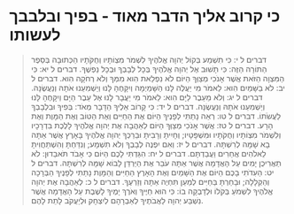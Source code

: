 # כי קרוב אליך הדבר מאוד - בפיך ובלבבך לעשותו

> דברים ל י: כִּי תִשְׁמַע בְּקוֹל יְהוָה אֱלֹהֶיךָ לִשְׁמֹר מִצְוֹתָיו וְחֻקֹּתָיו הַכְּתוּבָה בְּסֵפֶר הַתּוֹרָה הַזֶּה:  כִּי תָשׁוּב אֶל יְהוָה אֱלֹהֶיךָ בְּכָל לְבָבְךָ וּבְכָל נַפְשֶׁךָ.
> דברים ל יא: כִּי הַמִּצְוָה הַזֹּאת אֲשֶׁר אָנֹכִי מְצַוְּךָ הַיּוֹם לֹא נִפְלֵאת הִוא מִמְּךָ וְלֹא רְחֹקָה הִוא.
> דברים ל יב: לֹא בַשָּׁמַיִם הִוא:  לֵאמֹר מִי יַעֲלֶה לָּנוּ הַשָּׁמַיְמָה וְיִקָּחֶהָ לָּנוּ וְיַשְׁמִעֵנוּ אֹתָהּ וְנַעֲשֶׂנָּה.
> דברים ל יג: וְלֹא מֵעֵבֶר לַיָּם הִוא:  לֵאמֹר מִי יַעֲבָר לָנוּ אֶל עֵבֶר הַיָּם וְיִקָּחֶהָ לָּנוּ וְיַשְׁמִעֵנוּ אֹתָהּ וְנַעֲשֶׂנָּה.
> דברים ל יד: כִּי קָרוֹב אֵלֶיךָ הַדָּבָר מְאֹד:  בְּפִיךָ וּבִלְבָבְךָ לַעֲשֹׂתוֹ.
> דברים ל טו: רְאֵה נָתַתִּי לְפָנֶיךָ הַיּוֹם אֶת הַחַיִּים וְאֶת הַטּוֹב וְאֶת הַמָּוֶת וְאֶת הָרָע.
> דברים ל טז: אֲשֶׁר אָנֹכִי מְצַוְּךָ הַיּוֹם לְאַהֲבָה אֶת יְהוָה אֱלֹהֶיךָ לָלֶכֶת בִּדְרָכָיו וְלִשְׁמֹר מִצְוֹתָיו וְחֻקֹּתָיו וּמִשְׁפָּטָיו; וְחָיִיתָ וְרָבִיתָ וּבֵרַכְךָ יְהוָה אֱלֹהֶיךָ בָּאָרֶץ אֲשֶׁר אַתָּה בָא שָׁמָּה לְרִשְׁתָּהּ.
> דברים ל יז: וְאִם יִפְנֶה לְבָבְךָ וְלֹא תִשְׁמָע; וְנִדַּחְתָּ וְהִשְׁתַּחֲוִיתָ לֵאלֹהִים אֲחֵרִים וַעֲבַדְתָּם.
> דברים ל יח: הִגַּדְתִּי לָכֶם הַיּוֹם כִּי אָבֹד תֹּאבֵדוּן:  לֹא תַאֲרִיכֻן יָמִים עַל הָאֲדָמָה אֲשֶׁר אַתָּה עֹבֵר אֶת הַיַּרְדֵּן לָבוֹא שָׁמָּה לְרִשְׁתָּהּ.
> דברים ל יט: הַעִדֹתִי בָכֶם הַיּוֹם אֶת הַשָּׁמַיִם וְאֶת הָאָרֶץ הַחַיִּים וְהַמָּוֶת נָתַתִּי לְפָנֶיךָ הַבְּרָכָה וְהַקְּלָלָה; וּבָחַרְתָּ בַּחַיִּים לְמַעַן תִּחְיֶה אַתָּה וְזַרְעֶךָ.
> דברים ל כ: לְאַהֲבָה אֶת יְהוָה אֱלֹהֶיךָ לִשְׁמֹעַ בְּקֹלוֹ וּלְדָבְקָה בוֹ:  כִּי הוּא חַיֶּיךָ וְאֹרֶךְ יָמֶיךָ לָשֶׁבֶת עַל הָאֲדָמָה אֲשֶׁר נִשְׁבַּע יְהוָה לַאֲבֹתֶיךָ לְאַבְרָהָם לְיִצְחָק וּלְיַעֲקֹב לָתֵת לָהֶם.
 

